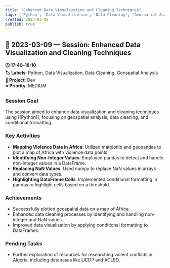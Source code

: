 ```yaml
---
title: "Enhanced Data Visualization and Cleaning Techniques"
tags: ['Python', 'Data Visualization', 'Data Cleaning', 'Geospatial Analysis']
created: 2023-03-09
publish: true
---
```


## 📅 2023-03-09 — Session: Enhanced Data Visualization and Cleaning Techniques

**🕒 17:40–18:10**  
**🏷️ Labels**: Python, Data Visualization, Data Cleaning, Geospatial Analysis  
**📂 Project**: Dev  
**⭐ Priority**: MEDIUM  


### Session Goal
The session aimed to enhance data visualization and cleaning techniques using [[Python]], focusing on geospatial analysis, data cleaning, and conditional formatting.

### Key Activities
- **Mapping Violence Data in Africa**: Utilized matplotlib and geopandas to plot a map of Africa with violence data points.
- **Identifying Non-Integer Values**: Employed pandas to detect and handle non-integer values in a DataFrame.
- **Replacing NaN Values**: Used numpy to replace NaN values in arrays and convert data types.
- **Highlighting DataFrame Cells**: Implemented conditional formatting in pandas to highlight cells based on a threshold.

### Achievements
- Successfully plotted geospatial data on a map of Africa.
- Enhanced data cleaning processes by identifying and handling non-integer and NaN values.
- Improved data visualization by applying conditional formatting to DataFrames.

### Pending Tasks
- Further exploration of resources for researching violent conflicts in Algeria, including databases like UCDP and ACLED.
